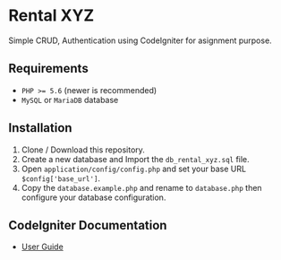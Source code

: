 # Rental XYZ

Simple CRUD, Authentication using CodeIgniter for asignment purpose.

## Requirements

- `PHP >= 5.6` (newer is recommended)
- `MySQL` or `MariaDB` database

## Installation

1. Clone / Download this repository.
2. Create a new database and Import the `db_rental_xyz.sql` file.
3. Open `application/config/config.php` and set your base URL `$config['base_url']`.
4. Copy the `database.example.php` and rename to `database.php` then configure your database configuration.

## CodeIgniter Documentation

- [User Guide](https://codeigniter.com/user_guide/)